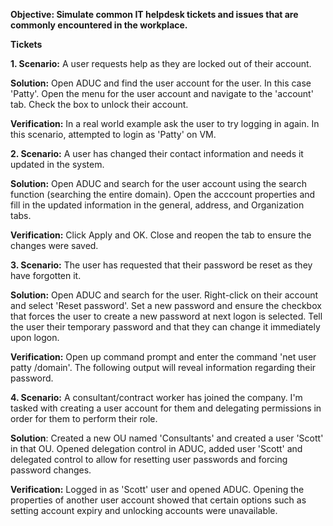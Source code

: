 **Objective: Simulate common IT helpdesk tickets and issues that are commonly encountered in the workplace.**

**Tickets** 

**1. Scenario:** A user requests help as they are locked out of their account. 

**Solution:** Open ADUC and find the user account for the user. In this case 'Patty'. Open the menu for the user account and navigate to the 'account' tab. Check the box to unlock their account. 

**Verification:** In a real world example ask the user to try logging in again. In this scenario, attempted to login as 'Patty' on VM. 

**2. Scenario:** A user has changed their contact information and needs it updated in the system. 

**Solution:** Open ADUC and search for the user account using the search function (searching the entire domain). Open the acccount properties and fill in the updated information in the general, address, and Organization tabs. 

**Verification:** Click Apply and OK. Close and reopen the tab to ensure the changes were saved. 

**3. Scenario:** The user has requested that their password be reset as they have forgotten it. 

**Solution:** Open ADUC and search for the user. Right-click on their account and select 'Reset password'. Set a new password and ensure the checkbox that forces the user to create a new password at next logon is selected. Tell the user their temporary password and that they can change it immediately upon logon. 

**Verification:** Open up command prompt and enter the command 'net user patty /domain'. The following output will reveal information regarding their password. 

**4. Scenario:** A consultant/contract worker has joined the company. I'm tasked with creating a user account for them and delegating permissions in order for them to perform their role. 

**Solution**: Created a new OU named 'Consultants' and created a user 'Scott' in that OU. Opened delegation control in ADUC, added user 'Scott' and delegated control to allow for resetting user passwords and forcing password changes. 

**Verification:** Logged in as 'Scott' user and opened ADUC. Opening the properties of another user account showed that certain options such as setting account expiry and unlocking accounts were unavailable. 
